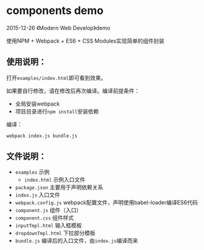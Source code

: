 # components demo

2015-12-26 《Modern Web Develop》demo

使用NPM + Webpack + ES6 + CSS Modules实现简单的组件封装

## 使用说明：

打开`examples/index.html`即可看到效果。

如果要自行修改，请在修改后再次编译。编译前提条件：

- 全局安装webpack
- 项目目录进行`npm install`安装依赖

编译：

```sh
webpack index.js bundle.js
```

## 文件说明：

- `examples` 示例
	- `index.html` 示例入口文件
- `package.json` 主要用于声明依赖关系
- `index.js` 入口文件
- `webpack.config.js` webpack配置文件，声明使用babel-loader编译ES6代码
- `component.js` 组件（入口）
- `component.css` 组件样式
- `inputTmpl.html` 输入框模板
- `dropdownTmpl.html` 下拉部分模板
- `bundle.js` 编译后的入口文件，由`index.js`编译而来
